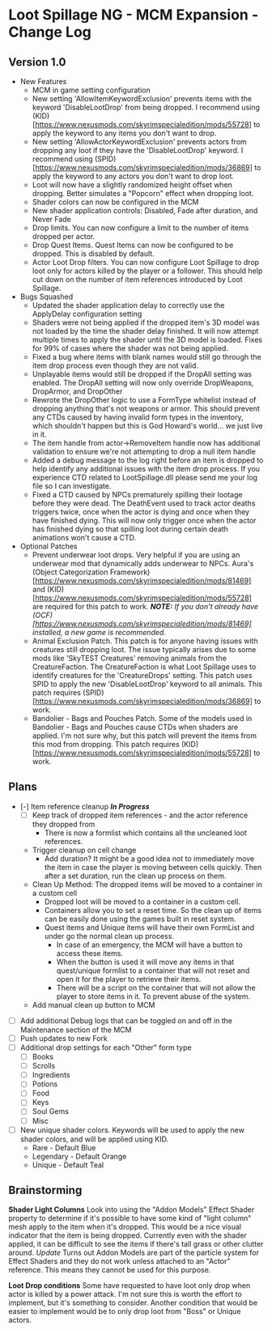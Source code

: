 # Loot Spillage NG - MCM Expansion - Change Log

## Version 1.0

- New Features
    - MCM in game setting configuration
    - New setting 'AllowItemKeywordExclusion' prevents items with the keyword 'DisableLootDrop' from being dropped. I recommend using (KID)[https://www.nexusmods.com/skyrimspecialedition/mods/55728] to apply the keyword to any items you don't want to drop.
    - New setting 'AllowActorKeywordExclusion' prevents actors from dropping any loot if they have the 'DisableLootDrop' keyword. I recommend using (SPID)[https://www.nexusmods.com/skyrimspecialedition/mods/36869] to apply the keyword to any actors you don't want to drop loot.
    - Loot will now have a slightly randomized height offset when dropping. Better simulates a "Popcorn" effect when dropping loot.
    - Shader colors can now be configured in the MCM
    - New shader application controls: Disabled, Fade after duration, and Never Fade
    - Drop limits. You can now configure a limit to the number of items dropped per actor.
    - Drop Quest Items. Quest Items can now be configured to be dropped. This is disabled by default.
    - Actor Loot Drop filters. You can now configure Loot Spillage to drop loot only for actors killed by the player or a follower. This should help cut down on the number of item references introduced by Loot Spillage.
- Bugs Squashed
    - Updated the shader application delay to correctly use the ApplyDelay configuration setting
    - Shaders were not being applied if the dropped item's 3D model was not loaded by the time the shader delay finished. It will now attempt multiple times to apply the shader until the 3D model is loaded. Fixes for 99% of cases where the shader was not being applied.
    - Fixed a bug where items with blank names would still go through the item drop process even though they are not valid.
    - Unplayable items would still be dropped if the DropAll setting was enabled. The DropAll setting will now only override DropWeapons, DropArmor, and DropOther
    - Rewrote the DropOther logic to use a FormType whitelist instead of dropping anything that's not weapons or armor. This should prevent any CTDs caused by having invalid form types in the inventory, which shouldn't happen but this is God Howard's world... we just live in it.
    - The item handle from actor->RemoveItem handle now has additional validation to ensure we're not attempting to drop a null item handle
    - Added a debug message to the log right before an item is dropped to help identify any additional issues with the item drop process. If you experience CTD related to LootSpillage.dll please send me your log file so I can investigate.
    - Fixed a CTD caused by NPCs prematurely spilling their lootage before they were dead. The DeathEvent used to track actor deaths triggers twice, once when the actor is dying and once when they have finished dying. This will now only trigger once when the actor has finished dying so that spilling loot during certain death animations won't cause a CTD. 
- Optional Patches
    - Prevent underwear loot drops. Very helpful if you are using an underwear mod that dynamically adds underwear to NPCs. Aura's (Object Categorization Framework)[https://www.nexusmods.com/skyrimspecialedition/mods/81469] and (KID)[https://www.nexusmods.com/skyrimspecialedition/mods/55728] are required for this patch to work. ***NOTE:*** *If you don't already have (OCF)[https://www.nexusmods.com/skyrimspecialedition/mods/81469] installed, a new game is recommended.*
    - Animal Exclusion Patch. This patch is for anyone having issues with creatures still dropping loot. The issue typically arises due to some mods like 'SkyTEST Creatures' removing animals from the CreatureFaction. The CreatureFaction is what Loot Spillage uses to identify creatures for the 'CreatureDrops' setting. This patch uses SPID to apply the new 'DisableLootDrop' keyword to all animals. This patch requires (SPID)[https://www.nexusmods.com/skyrimspecialedition/mods/36869] to work.
    - Bandolier - Bags and Pouches Patch. Some of the models used in Bandolier - Bags and Pouches cause CTDs when shaders are applied. I'm not sure why, but this patch will prevent the items from this mod from dropping. This patch requires (KID)[https://www.nexusmods.com/skyrimspecialedition/mods/55728] to work. 

## Plans

- [-] Item reference cleanup ***In Progress***
    - [ ] Keep track of dropped item references - and the actor reference they dropped from
        - There is now a formlist which contains all the uncleaned loot references.
    - Trigger cleanup on cell change
        - Add duration? It might be a good idea not to immediately move the item in case the player is moving between cells quickly. Then after a set duration, run the clean up process on them.
    - Clean Up Method: The dropped items will be moved to a container in a custom cell
        - Dropped loot will be moved to a container in a custom cell.
        - Containers allow you to set a reset time. So the clean up of items can be easily done using the games built in reset system.
        - Quest items and Unique items will have their own FormList and under go the normal clean up process.
            - In case of an emergency, the MCM will have a button to access these items.
            - When the button is used it will move any items in that quest/unique formlist to a container that will not reset and open it for the player to retrieve their items.
            - There will be a script on the container that will not allow the player to store items in it. To prevent abuse of the system.
    - Add manual clean up button to MCM
- [ ] Add additional Debug logs that can be toggled on and off in the Maintenance section of the MCM
- [ ] Push updates to new Fork
- [ ] Additional drop settings for each "Other" form type
    - [ ] Books
    - [ ] Scrolls
    - [ ] Ingredients
    - [ ] Potions
    - [ ] Food
    - [ ] Keys
    - [ ] Soul Gems
    - [ ] Misc
- [ ] New unique shader colors. Keywords will be used to apply the new shader colors, and will be applied using KID.
  - Rare - Default Blue
  - Legendary - Default Orange
  - Unique - Default Teal

## Brainstorming

**Shader Light Columns** Look into using the "Addon Models" Effect Shader property to determine if it's possible to have some kind of "light column" mesh apply to the item when it's dropped. This would be a nice visual indicator that the item is being dropped. Currently even with the shader applied, it can be difficult to see the items if there's tall grass or other clutter around. 
*Update* Turns out Addon Models are part of the particle system for Effect Shaders and they do not work unless attached to an "Actor" reference. This means they cannot be used for this purpose.

**Loot Drop conditions** Some have requested to have loot only drop when actor is killed by a power attack. I'm not sure this is worth the effort to implement, but it's something to consider. Another condition that would be easier to implement would be to only drop loot from "Boss" or Unique actors.